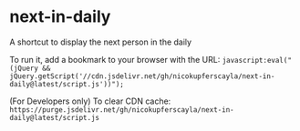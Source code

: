# next-in-daily
A shortcut to display the next person in the daily

To run it, add a bookmark to your browser with the URL: `javascript:eval("(jQuery && jQuery.getScript('//cdn.jsdelivr.net/gh/nicokupferscayla/next-in-daily@latest/script.js'))");`

(For Developers only) To clear CDN cache:
`https://purge.jsdelivr.net/gh/nicokupferscayla/next-in-daily@latest/script.js`
